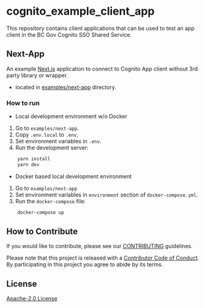 # cognito_example_client_app

This repository contains client applications that can be used to test an app client in the BC Gov Cognito SSO Shared Service.

## Next-App

An example [Next.js](https://nextjs.org/) application to connect to Cognito App client without 3rd party library or wrapper.

- located in [examples/next-app](examples/next-app) directory.

### How to run

- Local development environment w/o Docker

1. Go to `examples/next-app`.
1. Copy `.env.local` to `.env`,
1. Set environment variables in `.env`.
1. Run the development server:

```sh
    yarn install
    yarn dev
```

- Docker based local development environment

1. Go to `examples/next-app`
1. Set environment variables in `environment` section of `docker-compose.yml`.
1. Run the `docker-compose` file:

```sh
    docker-compose up
```

## How to Contribute

If you would like to contribute, please see our [CONTRIBUTING](./CONTRIBUTING.md) guidelines.

Please note that this project is released with a [Contributor Code of Conduct](./CODE_OF_CONDUCT.md).
By participating in this project you agree to abide by its terms.

## License

[Apache-2.0 License](LICENSE)
